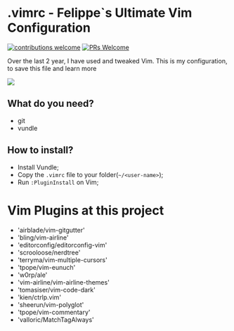 # .vimrc - Felippe`s Ultimate Vim Configuration

[![contributions welcome](https://img.shields.io/badge/contributions-welcome-brightgreen.svg?style=flat)](https://github.com/felippemauricio/vimrc)
[![PRs Welcome](https://img.shields.io/badge/PRs-welcome-brightgreen.svg)](https://github.com/felippemauricio/vimrc/pulls)

Over the last 2 year, I have used and tweaked Vim. This is my configuration, to save this file and learn more

![](https://cdn-images-1.medium.com/max/2000/1*j4jvP-ihFi0H06uDJX806w.png)

## What do you need?

- git
- vundle

## How to install?

- Install Vundle;
- Copy the `.vimrc` file to your folder(`~/<user-name>`);
- Run `:PluginInstall` on Vim;

# Vim Plugins at this project

- 'airblade/vim-gitgutter'
- 'bling/vim-airline'
- 'editorconfig/editorconfig-vim'
- 'scrooloose/nerdtree'
- 'terryma/vim-multiple-cursors'
- 'tpope/vim-eunuch'
- 'w0rp/ale'
- 'vim-airline/vim-airline-themes'
- 'tomasiser/vim-code-dark'
- 'kien/ctrlp.vim'
- 'sheerun/vim-polyglot'
- 'tpope/vim-commentary'
- 'valloric/MatchTagAlways'
 
